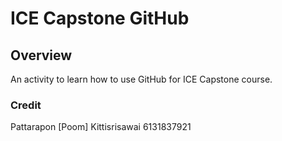 # ICE Capstone GitHub

## Overview
An activity to learn how to use GitHub for ICE Capstone course.

### Credit
Pattarapon [Poom] Kittisrisawai 6131837921

